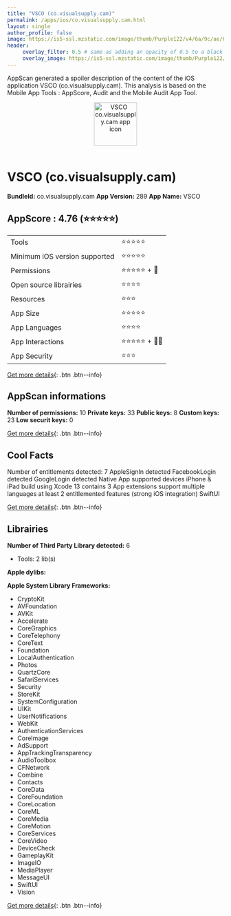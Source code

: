 ```yaml
---
title: "VSCO (co.visualsupply.cam)"
permalink: /apps/ios/co.visualsupply.cam.html
layout: single
author_profile: false
image: https://is5-ssl.mzstatic.com/image/thumb/Purple122/v4/6a/9c/ae/6a9cae2f-d5ac-5020-4e9e-c59b296c68ea/app-icon-production-1x_U007emarketing-0-7-0-85-220.png/512x512bb.jpg
header: 
     overlay_filter: 0.5 # same as adding an opacity of 0.5 to a black background
     overlay_image: https://is5-ssl.mzstatic.com/image/thumb/Purple122/v4/6a/9c/ae/6a9cae2f-d5ac-5020-4e9e-c59b296c68ea/app-icon-production-1x_U007emarketing-0-7-0-85-220.png/512x512bb.jpg
---
```

AppScan generated a spoiler description of the content of the iOS application VSCO (co.visualsupply.cam). This analysis is based on the Mobile App Tools : AppScore, Audit and the Mobile Audit App Tool.

  
  
<div style="text-align: center;"><img src="https://is5-ssl.mzstatic.com/image/thumb/Purple122/v4/6a/9c/ae/6a9cae2f-d5ac-5020-4e9e-c59b296c68ea/app-icon-production-1x_U007emarketing-0-7-0-85-220.png/512x512bb.jpg" width="100" height="100" alt="VSCO co.visualsupply.cam app icon"></div></br>
  
# VSCO (co.visualsupply.cam)

**BundleId:** co.visualsupply.cam
**App Version:** 289
**App Name:** VSCO


## AppScore : 4.76 (⭐️⭐️⭐️⭐️⭐️) 

<table>
<tr><td> Tools </td><td> ⭐️⭐️⭐️⭐️⭐️ </td></tr>
<tr><td> Minimum iOS version supported </td><td> ⭐️⭐️⭐️⭐️⭐️ </td></tr>
<tr><td> Permissions </td><td> ⭐️⭐️⭐️⭐️⭐️ + 🌟 </td></tr>
<tr><td> Open source librairies </td><td> ⭐️⭐️⭐️⭐️ </td></tr>
<tr><td> Resources </td><td> ⭐️⭐️⭐️ </td></tr>
<tr><td> App Size </td><td> ⭐️⭐️⭐️⭐️⭐️ </td></tr>
<tr><td> App Languages </td><td> ⭐️⭐️⭐️⭐️ </td></tr>
<tr><td> App Interactions </td><td> ⭐️⭐️⭐️⭐️⭐️ + 🌟🌟 </td></tr>
<tr><td> App Security </td><td> ⭐️⭐️⭐️ </td></tr>
</table>

[Get more details](/pricing.html){: .btn .btn--info}  
  
## AppScan informations 

**Number of permissions:** 10
**Private keys:** 33
**Public keys:** 8
**Custom keys:** 23
**Low securit keys:** 0
  
[Get more details](/pricing.html){: .btn .btn--info}

## Cool Facts

Number of entitlements detected: 7
AppleSignIn detected
FacebookLogin detected
GoogleLogin detected
Native App
supported devices iPhone & iPad
build using Xcode 13
contains 3 App extensions
support multiple languages
at least 2 entitlemented features (strong iOS integration)
SwiftUI
  
[Get more details](/pricing.html){: .btn .btn--info}

## Librairies 
**Number of Third Party Library detected:** 6
- Tools: 2 lib(s)

**Apple dylibs:**


**Apple System Library Frameworks:**
- CryptoKit
- AVFoundation
- AVKit
- Accelerate
- CoreGraphics
- CoreTelephony
- CoreText
- Foundation
- LocalAuthentication
- Photos
- QuartzCore
- SafariServices
- Security
- StoreKit
- SystemConfiguration
- UIKit
- UserNotifications
- WebKit
- AuthenticationServices
- CoreImage
- AdSupport
- AppTrackingTransparency
- AudioToolbox
- CFNetwork
- Combine
- Contacts
- CoreData
- CoreFoundation
- CoreLocation
- CoreML
- CoreMedia
- CoreMotion
- CoreServices
- CoreVideo
- DeviceCheck
- GameplayKit
- ImageIO
- MediaPlayer
- MessageUI
- SwiftUI
- Vision


  
[Get more details](/pricing.html){: .btn .btn--info}

